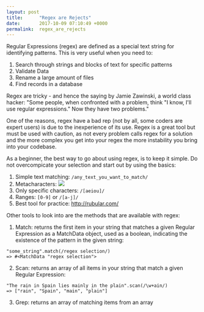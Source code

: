 ```yaml
---
layout: post
title:      "Regex are Rejects"
date:       2017-10-09 07:10:49 +0000
permalink:  regex_are_rejects
---
```



Regular Expressions (regex) are defined as a special text string for identifying patterns. This is very useful when you need to:

1. Search through strings and blocks of text for specific patterns
2. Validate Data
3. Rename a large amount of files
4. Find records in a database

Regex are tricky - and hence the saying by Jamie Zawinski, a world class hacker: 
"Some people, when confronted with a problem, think "I know, I'll use regular expressions." Now they have two problems."

One of the reasons, regex have a bad rep (not by all, some coders are expert users) is due to the inexperience of its use. Regex is a great tool but must be used with caution, as not every problem calls regex for a solution and the more complex you get into your regex the more instability you bring into your codebase. 

As a beginner, the best way to go about using regex, is to keep it simple. Do not overcompicate your selection and start out by using the basics:

1. Simple text matching: `/any_text_you_want_to_match/`
2. Metacharacters: 
![](https://imgur.com/RptlgIK)
3. Only specific characters: `/[aeiou]/`
4. Ranges: `[0-9]` or `/[a-j]/`
5. Best tool for practice: http://rubular.com/

Other tools to look into are the methods that are available with regex:

1. Match: returns the first item in your string that matches a given Regular Expression as a MatchData object, used as a boolean, indicating the existence of the pattern in the given string:
```
"some_string".match(/regex selection/)
=> #<MatchData "regex selection"> 
```
2. Scan: returns an array of all items in your string that match a given Regular Expression:
```
"The rain in Spain lies mainly in the plain".scan(/\w+ain/)
=> ["rain", "Spain", "main", "plain"]
```
3. Grep: returns an array of matching items from an array


